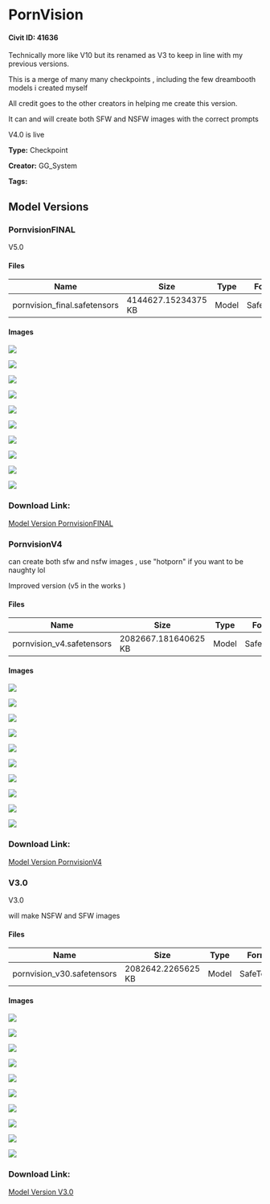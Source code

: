 # PornVision 

#### Civit ID: 41636

<p>Technically more like V10 but its renamed as V3 to keep in line with my previous versions.</p><p>This is a merge of many many checkpoints , including the few dreambooth models i created myself</p><p>All credit goes to the other creators in helping me create this version.</p><p>It can and will create both SFW and NSFW images with the correct prompts</p><p></p><p>V4.0 is live</p>

**Type:** Checkpoint

**Creator:** GG_System

**Tags:** 

## Model Versions

### PornvisionFINAL

<p>V5.0</p>

#### Files

| Name | Size | Type | Format | Download Url | AutoV1 | AutoV2 | SHA256 | CRC32 | BLAKE3 |
| --- | --- | --- | --- | --- | --- | --- | --- | --- | --- |
| pornvision_final.safetensors | 4144627.15234375 KB | Model | SafeTensor | https://civitai.com/api/download/models/55319 | B5AEF09C | FA02660BBF | FA02660BBFAF40147EDF880C867D24D270AF652F523BF343FB5C2E7C5EFC6927 | B3C06823 | 5EB4E3175950D54BE47A04E716F62194747DCAFD14387A083B8F95AF793BE8BD |

#### Images

<p><img src="https://image.civitai.com/xG1nkqKTMzGDvpLrqFT7WA/6922784a-6b30-499c-53b6-e6df3d44d400/width=450/598763.jpeg" /></p>

<p><img src="https://image.civitai.com/xG1nkqKTMzGDvpLrqFT7WA/85c00fe9-52bd-4efa-09b1-181697740a00/width=450/598768.jpeg" /></p>

<p><img src="https://image.civitai.com/xG1nkqKTMzGDvpLrqFT7WA/a69e6ca4-713a-480d-d684-199c7816b200/width=450/598758.jpeg" /></p>

<p><img src="https://image.civitai.com/xG1nkqKTMzGDvpLrqFT7WA/6f127f90-5eb5-442c-ab7a-d9ee4919ae00/width=450/598762.jpeg" /></p>

<p><img src="https://image.civitai.com/xG1nkqKTMzGDvpLrqFT7WA/2c6480be-6fa3-4502-2e8c-148bc66dfe00/width=450/598765.jpeg" /></p>

<p><img src="https://image.civitai.com/xG1nkqKTMzGDvpLrqFT7WA/ab9d52a5-c25b-4c95-c26b-7eaaeb65de00/width=450/598767.jpeg" /></p>

<p><img src="https://image.civitai.com/xG1nkqKTMzGDvpLrqFT7WA/9d925ded-e429-4159-8576-b6b5c4dda000/width=450/598757.jpeg" /></p>

<p><img src="https://image.civitai.com/xG1nkqKTMzGDvpLrqFT7WA/d95e8fc0-2547-44da-c1e9-93d51550c700/width=450/598761.jpeg" /></p>

<p><img src="https://image.civitai.com/xG1nkqKTMzGDvpLrqFT7WA/77bc9d0d-8747-48c6-6c9d-3a48b5edac00/width=450/598766.jpeg" /></p>

<p><img src="https://image.civitai.com/xG1nkqKTMzGDvpLrqFT7WA/4658496b-adbd-480c-b140-3f528dfaa700/width=450/598759.jpeg" /></p>

### Download Link:

[Model Version PornvisionFINAL](https://civitai.com/api/download/models/55319)

### PornvisionV4

<p>can create both sfw and nsfw images , use "hotporn" if you want to be naughty lol</p><p>Improved version (v5 in the works )</p>

#### Files

| Name | Size | Type | Format | Download Url | AutoV1 | AutoV2 | SHA256 | CRC32 | BLAKE3 |
| --- | --- | --- | --- | --- | --- | --- | --- | --- | --- |
| pornvision_v4.safetensors | 2082667.181640625 KB | Model | SafeTensor | https://civitai.com/api/download/models/52328 | 9979AE8F | D346E7798D | D346E7798D814DD8689F0FF472F536697AA5AD1044C285AE9C3E621BFE843F91 | BA9DFC38 | F13C9D0B614414CC64C382DD7663C7268673886427FBA6C841652AA081C84A62 |

#### Images

<p><img src="https://image.civitai.com/xG1nkqKTMzGDvpLrqFT7WA/33239e5c-264a-4e95-e9d4-b8a7e48b6500/width=450/565466.jpeg" /></p>

<p><img src="https://image.civitai.com/xG1nkqKTMzGDvpLrqFT7WA/de89a3fc-fab1-4aae-656b-820107714a00/width=450/565473.jpeg" /></p>

<p><img src="https://image.civitai.com/xG1nkqKTMzGDvpLrqFT7WA/dbc6327a-95cf-487c-e922-ca92ad724200/width=450/565459.jpeg" /></p>

<p><img src="https://image.civitai.com/xG1nkqKTMzGDvpLrqFT7WA/4d3ae222-b271-464c-e50e-65855e1cd100/width=450/565479.jpeg" /></p>

<p><img src="https://image.civitai.com/xG1nkqKTMzGDvpLrqFT7WA/a0f6add3-561a-40b1-2251-3c912f6f3d00/width=450/565457.jpeg" /></p>

<p><img src="https://image.civitai.com/xG1nkqKTMzGDvpLrqFT7WA/71c03f70-256c-4306-697f-7b6346231300/width=450/565472.jpeg" /></p>

<p><img src="https://image.civitai.com/xG1nkqKTMzGDvpLrqFT7WA/51331a7b-5e5e-4078-1757-504c0be7bf00/width=450/565482.jpeg" /></p>

<p><img src="https://image.civitai.com/xG1nkqKTMzGDvpLrqFT7WA/6d8e9922-4602-4da5-0881-0f88f12d1f00/width=450/565461.jpeg" /></p>

<p><img src="https://image.civitai.com/xG1nkqKTMzGDvpLrqFT7WA/4c8deb65-1daa-4c85-1f03-c7b2b7a01200/width=450/565477.jpeg" /></p>

<p><img src="https://image.civitai.com/xG1nkqKTMzGDvpLrqFT7WA/511f170d-8653-4a6d-dca8-e586a6a92e00/width=450/565471.jpeg" /></p>

### Download Link:

[Model Version PornvisionV4](https://civitai.com/api/download/models/52328)

### V3.0

<p>V3.0</p><p>will make NSFW and SFW images</p>

#### Files

| Name | Size | Type | Format | Download Url | AutoV1 | AutoV2 | SHA256 | CRC32 | BLAKE3 |
| --- | --- | --- | --- | --- | --- | --- | --- | --- | --- |
| pornvision_v30.safetensors | 2082642.2265625 KB | Model | SafeTensor | https://civitai.com/api/download/models/46630 | 07737B93 | EDC584DF1B | EDC584DF1B1F5524FF5A34577DD630E4C0D59552CFC3C79565574F6BD8F7819D | 6FBEB19D | 07D731AC82CCADEE09305BC4211C58427F3D837FB76345047F8B568DAEEF5BCE |

#### Images

<p><img src="https://image.civitai.com/xG1nkqKTMzGDvpLrqFT7WA/6e734e1d-00a8-42b7-5c8a-2e3cec1d5700/width=450/504070.jpeg" /></p>

<p><img src="https://image.civitai.com/xG1nkqKTMzGDvpLrqFT7WA/e65dd084-dd53-4284-2a0b-787487007d00/width=450/504074.jpeg" /></p>

<p><img src="https://image.civitai.com/xG1nkqKTMzGDvpLrqFT7WA/46f0281a-8b61-4589-40a8-ae733738b700/width=450/504076.jpeg" /></p>

<p><img src="https://image.civitai.com/xG1nkqKTMzGDvpLrqFT7WA/90af3e4c-3df0-4916-5386-0e171cf7c500/width=450/504072.jpeg" /></p>

<p><img src="https://image.civitai.com/xG1nkqKTMzGDvpLrqFT7WA/56ac8768-98eb-49d5-4500-51a495bf2900/width=450/504069.jpeg" /></p>

<p><img src="https://image.civitai.com/xG1nkqKTMzGDvpLrqFT7WA/e0ae6994-9409-48cb-38d3-d252fed4cf00/width=450/504088.jpeg" /></p>

<p><img src="https://image.civitai.com/xG1nkqKTMzGDvpLrqFT7WA/86b97b7f-0c11-48a6-7bd3-b4efaf724900/width=450/504077.jpeg" /></p>

<p><img src="https://image.civitai.com/xG1nkqKTMzGDvpLrqFT7WA/19406b7a-1f14-4f2e-c7ea-3b6d538cc800/width=450/504071.jpeg" /></p>

<p><img src="https://image.civitai.com/xG1nkqKTMzGDvpLrqFT7WA/21dfc024-b994-497d-d718-d10433741a00/width=450/504078.jpeg" /></p>

<p><img src="https://image.civitai.com/xG1nkqKTMzGDvpLrqFT7WA/d0f710f9-6cfa-4f5e-4a59-7a9f30fd7d00/width=450/504073.jpeg" /></p>

### Download Link:

[Model Version V3.0](https://civitai.com/api/download/models/46630)

